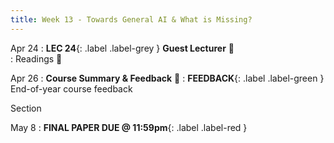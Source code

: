 ```yaml
---
title: Week 13 - Towards General AI & What is Missing?
---
```


Apr 24
: **LEC 24**{: .label .label-grey } **Guest Lecturer** 🎥  
: Readings 📖

<!--
: * [Building Machines]
-->

Apr 26
: **Course Summary & Feedback** 🎥
: **FEEDBACK**{: .label .label-green } End-of-year course feedback

Section

May 8
: **FINAL PAPER DUE @ 11:59pm**{: .label .label-red }



